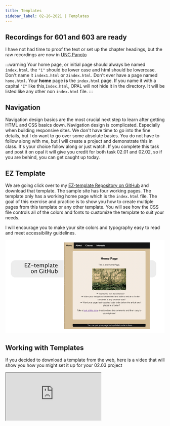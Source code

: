 ```yaml
---
title: Templates
sidebar_label: 02-26-2021 | Templates
---
```


## Recordings for 601 and 603 are ready
I have not had time to proof the text or set up the chapter headings, but the raw recordings are now in [UNC Panoto](https://uncch.hosted.panopto.com/Panopto/Pages/Sessions/List.aspx?folderID=78ad0f67-c2df-4f4f-a624-acc00019ad45)

:::warning
Your home page, or initial page should always be named ```index.html```. the ```"i"``` should be lower case and html should be lowercase. Don't name it ```index1.html``` or ```2index.html```. Don't ever have a page named ```home.html```. Your **home** page **is** the ```index.html``` page. If you name it with a capital ```"I"``` like this,```Index.html```, OPAL will not hide it in the directory. It will be listed like any other non ```index.html``` file.
:::

## Navigation

Navigation design basics are the most crucial next step to learn after getting HTML and CSS basics down. Navigation design is complicated. Especially when building responsive sites. We don't have time to go into the fine details, but I do want to go over some absolute basics. You do not have to follow along with me, but I will create a project and demonstrate this in class. It's your choice follow along or just watch. If you complete this task and post it on opal it will give you credit for both task 02.01 and 02.02, so if you are behind, you can get caught up today.

## EZ Template

We are going click over to my [EZ-template Repository on GitHub](https://github.com/ljonesdesign/EZ-template) and download that template. The sample site has four working pages. The template only has a working home page which is the ```index.html``` file. The goal of this exercise and practice is to show you how to create multiple pages from this template or any other template. You will see how the CSS file controls all of the colors and fonts to customize the template to suit your needs. 

I will encourage you to make your site colors and typography easy to read and meet accessibility guidelines.

[![Ez-template image](/img/ez-template.png)](https://github.com/ljonesdesign/EZ-template)

## Working with Templates

If you decided to download a template from the web, here is a video that will show you how you might set it up for your 02.03 project


<iframe src='https://uncch.hosted.panopto.com/Panopto/Pages/Embed.aspx?pid=8faca4a6-80e4-4ed4-889a-aceb01351480&autoplay=false&offerviewer=true&showtitle=true&showbrand=false&start=0&interactivity=all'
/>

Here are a few examples of my own templates that some students have used from past classes (these have the mobile friendly settings in the ```<head>```).

### EZ-Template (No Framework just html and css)
* [EZ-Template sample](https://opal.ils.unc.edu/~lblakej/website-helps/09-EZ-template/index.html)
* [EZ-Template Source Files](https://github.com/ljonesdesign/EZ-template)

### One Page Template ([Bootstrap](https://getbootstrap.com/))
* [One page template sample](https://opal.ils.unc.edu/~lblakej/website-helps/02-one-page-final-sample/)
* [Download one page template](https://opal.ils.unc.edu/~lblakej/website-helps/03-one-page-source-files/one-page-green-starter-theme.zip)

### Multiple Page Template ([Skeleton Boilerplate](http://getskeleton.com/))
* [Multiple page template sample](https://opal.ils.unc.edu/~lblakej/website-helps/05-multi-page-final-sample/)
* [Download multiple page template](https://opal.ils.unc.edu/~lblakej/website-helps/06-multi-page-source-files/multi-page-template.zip)

### UNC Template ([Bootstrap](https://getbootstrap.com/))
* [UNC Theme Sample](https://opal.ils.unc.edu/~lblakej/website-helps/07-NEW-bootstrap-template/index.html)
* [Download Bootstrap-based UNC theme template](https://opal.ils.unc.edu/~lblakej/website-helps/07-NEW-bootstrap-template/)

### Photobackground Template ([Bootstrap](https://getbootstrap.com/))
* [Background Photo Sample](https://opal.ils.unc.edu/~lblakej/website-helps/08-photo-background-example/index.php)
* [Download Bootstrap-based Photo Theme template](https://opal.ils.unc.edu/~lblakej/website-helps/08-photo-background-template.zip)

A lot of students also used templates from the [sources on the class web site](https://ils.unc.edu/courses/2021_spring/inls161_001/06a.01.preps.html).

In class we will download some different themes and discuss all of elements that you will need to include in your website to earn full points. The class will be recorded.
